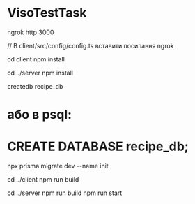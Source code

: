 # VisoTestTask

ngrok http 3000

// В client/src/config/config.ts вставити посилання ngrok

cd client
npm install

cd ../server
npm install

createdb recipe_db
# або в psql:
# CREATE DATABASE recipe_db;

npx prisma migrate dev --name init

cd ../client
npm run build

cd ../server
npm run build
npm run start


